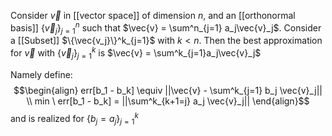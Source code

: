 Consider $\vec{v}$ in [[vector space]] of dimension $n$, and an [[orthonormal basis]] $\{ \vec{v}_j\}^n_{j=1}$ such that $\vec{v} = \sum^n_{j=1} a_j\vec{v}_j$. Consider a [[Subset]] $\{\vec{v_j}\}^k_{j=1}$ with $k < n$. Then the best approximation for $\vec{v}$ with $\{\vec{v}_j\}^k_{j=1}$ is $\vec{v} = \sum^k_{j=1}a_j\vec{v}_j$

Namely define: 
$$\begin{align} err[b_1 - b_k] \equiv ||\vec{v} - \sum^k_{j=1} b_j \vec{v}_j|| \\ min \ err[b_1 - b_k] = ||\sum^k_{k+1=j} a_j \vec{v}_j|| \end{align}$$ and is realized for $\{b_j = a_j\}_{j=1}^k$

